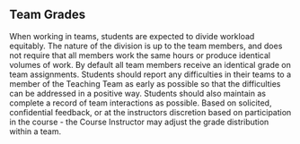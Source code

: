 Team Grades
---

When working in teams, students are expected to divide workload equitably. The nature of the division is
up to the team members, and does not require that all members work the same hours or produce
identical volumes of work. By default all team members receive an identical grade on team assignments.
Students should report any difficulties in their teams to a member of the Teaching Team as early as
possible so that the difficulties can be addressed in a positive way. Students should also maintain as
complete a record of team interactions as possible. Based on solicited, confidential feedback, or at the instructors discretion based on participation in the course - the Course
Instructor may adjust the grade distribution within a team.
